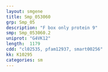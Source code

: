 ```yaml
---
layout: smgene
title: Smp_053060
grp: Smp_05
description: "F box only protein 9"
smp: Smp_053060.2
uniprot: "G4VK12"
length:  1179
cdd: "cl02535, pfam12937, smart00256"
kk: K10295
categories: sm
---
```

